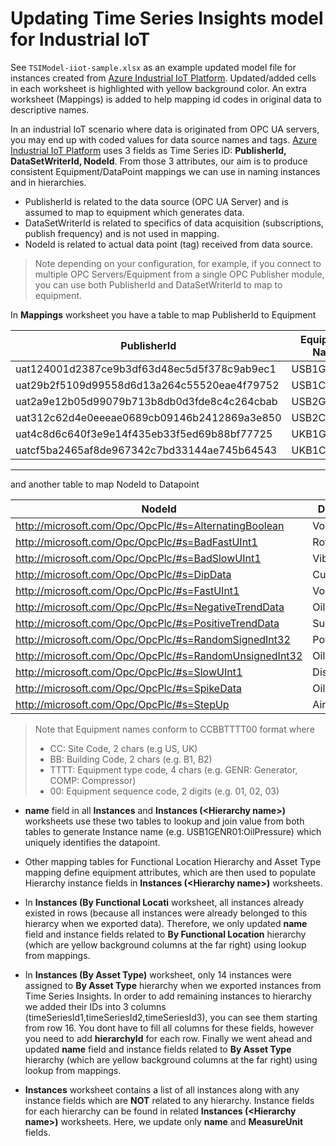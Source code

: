 # Updating Time Series Insights model for Industrial IoT

See `TSIModel-iiot-sample.xlsx` as an example updated model file for instances created from [Azure Industrial IoT Platform](https://github.com/Azure/Industrial-IoT). Updated/added cells in each worksheet is highlighted with yellow background color. An extra worksheet (Mappings) is added to help mapping id codes in original data to descriptive names.

In an industrial IoT scenario where data is originated from OPC UA servers, you may end up with coded values for data source names and tags. [Azure Industrial IoT Platform](https://github.com/Azure/Industrial-IoT) uses 3 fields as Time Series ID: **PublisherId, DataSetWriterId, NodeId**. From those 3 attributes, our aim is to produce consistent Equipment/DataPoint mappings we can use in naming instances and in hierarchies.

* PublisherId is related to the data source (OPC UA Server) and is assumed to map to equipment which generates data.
* DataSetWriterId is related to specifics of data acquisition (subscriptions, publish frequency) and is not used in mapping.
* NodeId is related to actual data point (tag) received from data source.

> Note depending on your configuration, for example, if you connect to multiple OPC Servers/Equipment from a single OPC Publisher module, you can use both PublisherId and DataSetWriterId to map to equipment.

In **Mappings** worksheet you have a table to map PublisherId to Equipment

| PublisherId | Equipment Name |
| ---- | ---- |
|uat124001d2387ce9b3df63d48ec5d5f378c9ab9ec1|USB1GENR01|
|uat29b2f5109d99558d6d13a264c55520eae4f79752|USB1COMP01|
|uat2a9e12b05d99079b713b8db0d3fde8c4c264cbab|USB2GENR01|
|uat312c62d4e0eeeae0689cb09146b2412869a3e850|USB2COMP01|
|uat4c8d6c640f3e9e14f435eb33f5ed69b88bf77725|UKB1GENR01|
|uatcf5ba2465af8de967342c7bd33144ae745b64543|UKB1COMP01|

------

and another table to map NodeId to Datapoint

|NodeId|Datapoint Name|
| ---- | ---- |
|http://microsoft.com/Opc/OpcPlc/#s=AlternatingBoolean|VoltageAlert|
|http://microsoft.com/Opc/OpcPlc/#s=BadFastUInt1|RotationSpeed|
|http://microsoft.com/Opc/OpcPlc/#s=BadSlowUInt1|Vibrations|
|http://microsoft.com/Opc/OpcPlc/#s=DipData|CutPower|
|http://microsoft.com/Opc/OpcPlc/#s=FastUInt1|Voltage|
|http://microsoft.com/Opc/OpcPlc/#s=NegativeTrendData|OilTemperature|
|http://microsoft.com/Opc/OpcPlc/#s=PositiveTrendData|Suction Pressure|
|http://microsoft.com/Opc/OpcPlc/#s=RandomSignedInt32|Power|
|http://microsoft.com/Opc/OpcPlc/#s=RandomUnsignedInt32|OilLevel|
|http://microsoft.com/Opc/OpcPlc/#s=SlowUInt1|DischargePressure|
|http://microsoft.com/Opc/OpcPlc/#s=SpikeData|OilPressure|
|http://microsoft.com/Opc/OpcPlc/#s=StepUp|AirCooledStep|

> Note that Equipment names conform to CCBBTTTT00 format where
> * CC: Site Code, 2 chars (e.g US, UK)
> * BB: Building Code, 2 chars (e.g. B1, B2)
> * TTTT: Equipment type code, 4 chars (e.g. GENR: Generator, COMP: Compressor)
> * 00: Equipment sequence code, 2 digits (e.g. 01, 02, 03)

* **name** field in all **Instances** and **Instances  (\<Hierarchy name\>)** worksheets use these two tables to lookup and join value from both tables to generate Instance name (e.g. USB1GENR01:OilPressure) which uniquely identifies the datapoint.

* Other mapping tables for Functional Location Hierarchy and Asset Type mapping define equipment attributes, which are then used to populate Hierarchy instance fields in **Instances  (\<Hierarchy name\>)** worksheets.

* In **Instances (By Functional Locati** worksheet, all instances already existed in rows (because all instances were already belonged to this hierarcy when we exported data). Therefore, we only updated **name** field and instance fields related to **By Functional Location** hierarchy (which are yellow background columns at the far right) using lookup from mappings.

* In **Instances (By Asset Type)** worksheet, only 14 instances were assigned to **By Asset Type** hierarchy when we exported instances from Time Series Insights. In order to add remaining instances to hierarchy we added their IDs into 3 columns (timeSeriesId1,timeSeriesId2,timeSeriesId3), you can see them starting from row 16. You dont have to fill all columns for these fields, however you need to add **hierarchyId** for each row. Finally we went ahead and updated **name** field and instance fields related to **By Asset Type** hierarchy (which are yellow background columns at the far right) using lookup from mappings.

* **Instances** worksheet contains a list of all instances along with any instance fields which are **NOT** related to any hierarchy. Instance fields for each hierarchy can be found in related **Instances  (\<Hierarchy name\>)** worksheets. Here, we update only **name** and **MeasureUnit** fields.

